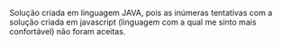Solução criada em linguagem JAVA, pois as inúmeras tentativas com a solução criada em javascript (linguagem com a qual me sinto mais confortável) não foram aceitas.

